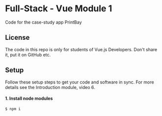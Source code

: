# Full-Stack - Vue Module 1

Code for the case-study app PrintBay

## License

The code in this repo is only for students of Vue.js Developers. Don't share it, put it on GitHub etc.

## Setup

Follow these setup steps to get your code and software in sync. For more details see the Introduction module, video 6.

#### 1. Install node modules

```bash
$ npm i
```